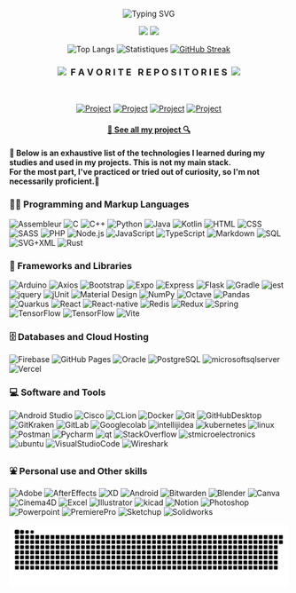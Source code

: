 <div width="100%" align="center">

![Typing SVG](https://readme-typing-svg.herokuapp.com?font=Fira+Code&weight=500&duration=1500&pause=1500&color=1DA4F7&center=true&multiline=true&random=false&width=435&height=65&lines=Hello%2C+my+name+is+Anthony+Philippe;I'm+a+student+software+developer)

<a href="https://www.linkedin.com/in/anthony--philippe/"><img src="https://img.shields.io/badge/LinkedIn-0077B5?style=for-the-badge&logo=linkedin&logoColor=white" /></a>
<a href="https://github.com/Anthony-Philippe/"><img src="https://img.shields.io/badge/github-181717?style=for-the-badge&logo=github&logoColor=white" /></a>

![Top Langs](https://github-readme-stats.vercel.app/api/top-langs/?username=Anthony-Philippe&theme=tokyonight&hide_border=true&layout=compact&bg_color=FFFFFF00&size_weight=0.5&count_weight=0.5)
![Statistiques](https://github-readme-stats.vercel.app/api?username=Anthony-Philippe&hide=stars&show_icons=true&theme=tokyonight&hide_border=true&bg_color=FFFFFF00)
[![GitHub Streak](https://github-readme-streak-stats.herokuapp.com?user=Anthony-Philippe&theme=tokyonight-duo&hide_border=true&mode=daily)](https://git.io/streak-stats)

<h3 align="center"><img src="https://slackmojis.com/emojis/59967-duck_dance/download" width="30"/>&nbsp;&nbsp;F A V O R I T E &nbsp; R E P O S I T O R I E S&nbsp;&nbsp;<img src="https://slackmojis.com/emojis/59967-duck_dance/download" width="30"/></h3>
<br>

[![Project](https://github-readme-stats.vercel.app/api/pin/?username=Anthony-Philippe&repo=Personal-Resume&show_icons=true&theme=tokyonight)](https://github.com/Anthony-Philippe/Personal-Resume.git)
[![Project](https://github-readme-stats.vercel.app/api/pin/?username=Anthony-Philippe&repo=MountainMinder&show_icons=true&theme=tokyonight)](https://github.com/Anthony-Philippe/MountainMinder.git)
[![Project](https://github-readme-stats.vercel.app/api/pin/?username=Anthony-Philippe&repo=Othello-Game&show_icons=true&theme=tokyonight)](https://github.com/Anthony-Philippe/Othello-Game.git)
[![Project](https://github-readme-stats.vercel.app/api/pin/?username=Anthony-Philippe&repo=PACMAN&show_icons=true&theme=tokyonight)](https://github.com/Anthony-Philippe/PACMAN.git)

<h4>
  <a href="https://github.com/Anthony-Philippe?tab=repositories" title="Show Repositories">🔎 See all my project 🔍</a>
</h4>
</div>

<h4>🚨 Below is an exhaustive list of the technologies I learned during my studies and used in my projects. This is not my main stack.
<br>
For the most part, I've practiced or tried out of curiosity, so I'm not necessarily proficient.🚨
</h4>
  <h3>👨‍💻 Programming and Markup Languages</h3>
  <p>
      <img alt="Assembleur" src="https://img.shields.io/badge/Assembleur-FFDB00.svg?logo=LabVIEW&logoColor=black">
      <img alt="C" src="https://custom-icon-badges.demolab.com/badge/C-03599C.svg?logo=c-in-hexagon&logoColor=white">
      <img alt="C++" src="https://custom-icon-badges.demolab.com/badge/C++-9C033A.svg?logo=cpp2&logoColor=white">
      <img alt="Python" src="https://img.shields.io/badge/Python-14354C.svg?logo=python&logoColor=white">
      <img alt="Java" src="https://custom-icon-badges.demolab.com/badge/Java-007396.svg?logo=java&logoColor=white">
      <img alt="Kotlin" src="https://custom-icon-badges.demolab.com/badge/Kotlin-7F52FF.svg?logo=kotlin&logoColor=white">
      <img alt="HTML" src="https://img.shields.io/badge/HTML-E34F26.svg?logo=html5&logoColor=white">
      <img alt="CSS" src="https://img.shields.io/badge/CSS-1572B6.svg?logo=css3&logoColor=white">
      <img alt="SASS" src="https://img.shields.io/badge/SASS-CC6699.svg?logo=sass&logoColor=white">
      <img alt="PHP" src="https://img.shields.io/badge/PHP-777BB4.svg?logo=php&logoColor=white">
      <img alt="Node.js" src="https://img.shields.io/badge/Node.js-43853D.svg?logo=node.js&logoColor=white">
      <img alt="JavaScript" src="https://img.shields.io/badge/JavaScript-F7DF1E.svg?logo=javascript&logoColor=black">
      <img alt="TypeScript" src="https://img.shields.io/badge/TypeScript-007ACC.svg?logo=typescript&logoColor=white">
      <img alt="Markdown" src="https://img.shields.io/badge/Markdown-000000.svg?logo=markdown&logoColor=white">
      <img alt="SQL" src="https://custom-icon-badges.demolab.com/badge/SQL-025E8C.svg?logo=database&logoColor=white">
      <img alt="SVG+XML" src="https://img.shields.io/badge/SVG%2BXML-e0982c.svg?logo=svg&logoColor=white">
      <img alt="Rust" src="https://img.shields.io/badge/Rust-000000.svg?logo=rust&logoColor=white">
  </p>

  <h3>🧰 Frameworks and Libraries</h3>
  <p>
      <img alt="Arduino" src="https://img.shields.io/badge/-Arduino-00979D?logo=Arduino&logoColor=white">
      <img alt="Axios" src="https://img.shields.io/badge/-Axios-5A29E4?logo=Axios&logoColor=white">
      <img alt="Bootstrap" src="https://img.shields.io/badge/Bootstrap-7952B3.svg?logo=bootstrap&logoColor=white">
      <img alt="Expo" src="https://img.shields.io/badge/Expo-000020.svg?logo=Expo&logoColor=white">
      <img alt="Express" src="https://img.shields.io/badge/Express-404d59.svg?logo=express&logoColor=white">
      <img alt="Flask" src="https://img.shields.io/badge/Flask-000000.svg?logo=flask&logoColor=white">
      <img alt="Gradle" src="https://custom-icon-badges.demolab.com/badge/Gradle-02303A.svg?logo=gradle&logoColor=white">
      <img alt="jest" src="https://custom-icon-badges.demolab.com/badge/Jest-C21325.svg?logo=jest&logoColor=white">
      <img alt="jquery" src="https://custom-icon-badges.demolab.com/badge/jQuery-0769AD.svg?logo=jquery&logoColor=white">
      <img alt="jUnit" src="https://custom-icon-badges.demolab.com/badge/jUnit-25A162.svg?logo=junit5&logoColor=white">
      <img alt="Material Design" src="https://img.shields.io/badge/Material%20Design-0081CB.svg?logo=material-design&logoColor=white">
      <img alt="NumPy" src="https://img.shields.io/badge/Numpy-013243.svg?logo=numpy&logoColor=white">
      <img alt="Octave" src="https://img.shields.io/badge/Octave-0790C0.svg?logo=Octave&logoColor=white">
      <img alt="Pandas" src="https://img.shields.io/badge/Pandas-150458.svg?logo=pandas&logoColor=white">
      <img alt="Quarkus" src="https://img.shields.io/badge/Quarkus-4695EB.svg?logo=quarkus&logoColor=white">
      <img alt="React" src="https://img.shields.io/badge/React-20232a.svg?logo=react&logoColor=%2361DAFB">
      <img alt="React-native" src="https://img.shields.io/badge/React%20native-2C3454.svg?logo=react&logoColor=%2361DAFB">
      <img alt="Redis" src="https://img.shields.io/badge/Redis-DC382D.svg?logo=Redis&logoColor=white">
      <img alt="Redux" src="https://img.shields.io/badge/Redux-764ABC.svg?logo=Redux&logoColor=white">
      <img alt="Spring" src="https://img.shields.io/badge/Spring-6DB33F.svg?logo=spring&logoColor=white">
      <img alt="TensorFlow" src="https://img.shields.io/badge/TailwindCSS-06B6D4.svg?logo=tailwindcss&logoColor=white">
      <img alt="TensorFlow" src="https://img.shields.io/badge/TensorFlow-FF6F00.svg?logo=TensorFlow&logoColor=white">
      <img alt="Vite" src="https://img.shields.io/badge/Vite-646CFF.svg?logo=Vite&logoColor=white">
  </p>

  <h3>🗄️ Databases and Cloud Hosting</h3>
  <p>
      <img alt="Firebase" src="https://img.shields.io/badge/Firebase-FFCA28.svg?logo=firebase&logoColor=black">
      <img alt="GitHub Pages" src="https://img.shields.io/badge/GitHub%20Pages-327FC7.svg?logo=github&logoColor=white">
      <img alt="Oracle" src ="https://img.shields.io/badge/Oracle-F00000.svg?logo=oracle&logoColor=white">
      <img alt="PostgreSQL" src ="https://img.shields.io/badge/PostgreSQL-316192.svg?logo=postgresql&logoColor=white">
      <img alt="microsoftsqlserver" src="https://img.shields.io/badge/SQL%20Server-CC2927.svg?logo=microsoftsqlserver&logoColor=white">
      <img alt="Vercel" src="https://img.shields.io/badge/Vercel-000000.svg?logo=vercel&logoColor=white">
  </p>

  <h3>💻 Software and Tools</h3>
  <p>
      <img alt="Android Studio" src="https://img.shields.io/badge/Android%20Studio-008678.svg?logo=android-studio&logoColor=white">
      <img alt="Cisco" src="https://img.shields.io/badge/-Cisco-1BA0D7?logo=Cisco&logoColor=white">
      <img alt="CLion" src="https://img.shields.io/badge/CLion-000000.svg?logo=CLion&logoColor=white">
      <img alt="Docker" src="https://img.shields.io/badge/Docker-2496ED.svg?logo=Docker&logoColor=white">
      <img alt="Git" src="https://img.shields.io/badge/Git-F05033.svg?logo=git&logoColor=white">
      <img alt="GitHubDesktop" src="https://img.shields.io/badge/GitHub-8034A9.svg?logo=github&logoColor=white">
      <img alt="GitKraken" src="https://img.shields.io/badge/Git%20Kraken-179287.svg?logo=gitkraken&logoColor=white">
      <img alt="GitLab" src="https://img.shields.io/badge/Git%20Lab-FC6D26.svg?logo=gitlab&logoColor=white">
      <img alt="Googlecolab" src="https://img.shields.io/badge/Google%20Colab-F9AB00.svg?logo=googlecolab&logoColor=white">
      <img alt="intellijidea" src="https://img.shields.io/badge/intellij%20Idea-000000.svg?logo=intellijidea&logoColor=white">
      <img alt="kubernetes" src="https://img.shields.io/badge/Kubernetes-326CE5.svg?logo=kubernetes&logoColor=white">
      <img alt="linux" src="https://img.shields.io/badge/Linux-FCC624?logo=linux&logoColor=black">
      <img alt="Postman" src="https://img.shields.io/badge/Postman-FF6C37?logo=postman&logoColor=white">
      <img alt="Pycharm" src="https://img.shields.io/badge/Pycharm-000000?logo=pycharm&logoColor=white">
      <img alt="qt" src="https://img.shields.io/badge/Qt-41CD52.svg?logo=qt&logoColor=white">
      <img alt="StackOverflow" src="https://img.shields.io/badge/-Stack%20Overflow-FE7A16?logo=stack-overflow&logoColor=white">
      <img alt="stmicroelectronics" src="https://img.shields.io/badge/-STM32-03234B?logo=stmicroelectronics&logoColor=white">
      <img alt="ubuntu" src="https://img.shields.io/badge/Ubuntu-E95420.svg?logo=ubuntu&logoColor=white">
      <img alt="VisualStudioCode" src="https://img.shields.io/badge/Visual%20Studio%20Code-0078d7.svg?logo=visual-studio-code&logoColor=white">
      <img alt="Wireshark" src="https://img.shields.io/badge/Wireshark-1679A7.svg?logo=Wireshark&logoColor=white">
  </p>

  <h3>⛲ Personal use and Other skills</h3>
  <p>
      <img alt="Adobe" src="https://img.shields.io/badge/Adobe-FF0000.svg?logo=adobe&logoColor=white">
      <img alt="AfterEffects" src="https://img.shields.io/badge/AfterEffects-9999FF.svg?logo=adobeaftereffects&logoColor=white">
      <img alt="XD" src="https://img.shields.io/badge/Adobe%20XD-FF61F6.svg?logo=adobexd&logoColor=white">
      <img alt="Android" src="https://img.shields.io/badge/Android-3DDC84?logo=android&logoColor=white">
      <img alt="Bitwarden" src="https://img.shields.io/badge/Bitwarden-175DDC?logo=bitwarden&logoColor=white">
      <img alt="Blender" src="https://img.shields.io/badge/Blender-E87D0D.svg?logo=Blender&logoColor=white">
      <img alt="Canva" src="https://img.shields.io/badge/Canva-00C4CC?logo=Canva&logoColor=white">
      <img alt="Cinema4D" src="https://img.shields.io/badge/Cinema4D-011A6A?logo=Cinema4D&logoColor=white">
      <img alt="Excel" src="https://img.shields.io/badge/Excel-217346?logo=microsoftexcel&logoColor=white">
      <img alt="Illustrator" src="https://img.shields.io/badge/Illustrator-FF9A00.svg?logo=adobeIllustrator&logoColor=white">
      <img alt="kicad" src="https://img.shields.io/badge/KiCad-314CB0?logo=kicad&logoColor=white">
      <img alt="Notion" src="https://img.shields.io/badge/Notion-010101.svg?logo=notion&logoColor=white">
      <img alt="Photoshop" src="https://img.shields.io/badge/Photoshop-31A8FF.svg?logo=adobePhotoshop&logoColor=white">
      <img alt="Powerpoint" src="https://img.shields.io/badge/Powerpoint-B7472A.svg?logo=microsoftpowerpoint&logoColor=white">
      <img alt="PremierePro" src="https://img.shields.io/badge/PremierePro-9999FF.svg?logo=adobepremierepro&logoColor=white">
      <img alt="Sketchup" src="https://img.shields.io/badge/Sketchup-005F9E.svg?logo=Sketchup&logoColor=white">
      <img alt="Solidworks" src="https://img.shields.io/badge/Solidworks-005386.svg?logo=dassaultsystemes&logoColor=white">
  </p>
  
<picture>
  <source media="(prefers-color-scheme: dark)" srcset="https://raw.githubusercontent.com/Anthony-Philippe/Anthony-Philippe/output/github-snake-dark.svg" />
  <source media="(prefers-color-scheme: light)" srcset="https://raw.githubusercontent.com/Anthony-Philippe/Anthony-Philippe/output/github-snake.svg" />
  <img src="https://raw.githubusercontent.com/Anthony-Philippe/Anthony-Philippe/output/snake.svg" alt="Snake animation" />
</picture>
